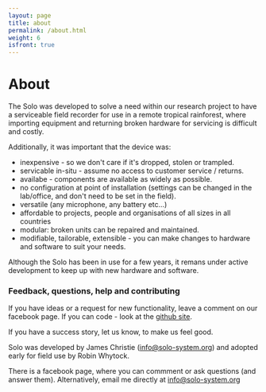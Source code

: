 ```yaml
---
layout: page
title: about
permalink: /about.html
weight: 6
isfront: true
---
```


# About

The Solo was developed to solve a need within our research project to
have a serviceable field recorder for use in a remote tropical
rainforest, where importing equipment and returning broken hardware for
servicing is difficult and costly.

Additionally, it was important that the device was:

* inexpensive - so we don't care if it's dropped, stolen or trampled.
* servicable in-situ - assume no access to customer service / returns.
* availabe - components are available as widely as possible.
* no configuration at point of installation (settings can be changed in the lab/office, and don't need to be set in the field).
* versatile (any microphone, any battery etc...)
* affordable to projects, people and organisations of all sizes in all countries
* modular: broken units can be repaired and maintained.
* modifiable, tailorable, extensible - you can make changes to hardware and software to suit your needs.

Although the Solo has been in use for a few years, it remans under
active development to keep up with new hardware and software.

### Feedback, questions, help and contributing

If you have ideas or a request for new functionality, leave a
comment on our facebook page.    If you can code - look at the [github
site](www.github.com/solo-system).

If you have a success story, let us know, to make us feel good.

Solo was developed by James Christie (info@solo-system.org) and
adopted early for field use by Robin Whytock.

There is a facebook page, where you can commment or ask questions (and
answer them).  Alternatively, email me directly at info@solo-system.org

